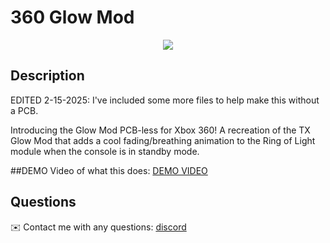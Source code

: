 # 360 Glow Mod 

<p align="center">
  <img src="/Wiring Diagrams/attiny_GlowMod_Soldering.jpg"> 
</p> 

## Description
  
EDITED 2-15-2025: I've included some more files to help make this without a PCB.

Introducing the Glow Mod PCB-less for Xbox 360! A recreation of the TX Glow Mod that adds a cool fading/breathing animation to the Ring of Light module when the console is in standby mode. 

##DEMO Video of what this does: [DEMO VIDEO]([https://www.youtube.com/shorts/GjhiHA5iihQ?feature=share])<br />
  
## Questions
✉️ Contact me with any questions: [discord]([https://discord.com/invite/wbqec3tK8h])<br />

    

